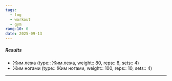 ```yaml
---
tags:
  - log
  - workout
  - gym
rang-10: 0
date: 2025-09-13
---
```


##### Results

- Жим лежа (type:: Жим лежа, weight:: 80, reps:: 8, sets:: 4)
- Жим ногами (type:: Жим ногами, weight:: 100, reps:: 10, sets:: 4)

---
